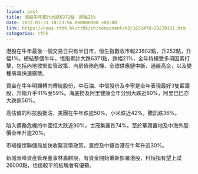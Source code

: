 ```yaml
---
layout: post
title: 港股牛年累計大跌6371點　跌幅21%
date: 2022-01-31 18:23:56.000000000 +08:00
link: https://news.rthk.hk/rthk/ch/component/k2/1631478-20220131.htm
categories: rthk
---
```


港股在牛年最後一個交易日只有半日市，恒生指數收市報23802點，升252點，升幅1%。總結整個牛年，恒指累計大跌6371點，跌幅21%，全年持續受多項因素打擊，包括內地收緊監管政策、內房債務危機、全球供應鏈中斷、通脹高企，以及變種病毒快速擴散。

資金在牛年明顯轉向傳統股份，中石油、中信股份及李寧是全年表現最好3隻藍籌股，升幅介乎41%至59%。海底撈及阿里健康全年分別大跌近80%，阿里巴巴亦大跌逾56%。

高估值的科技股捱沽，美團在牛年跌逾50%，小米跌近42%，騰訊跌36%。

陷入債務危機的中國恒大跌近90%，世茂集團跌74%。至於華潤置地及中海外股價全年升逾20%。

市場憧憬聯儲局加快收緊貨幣政策，滙控及中銀香港在牛年升近30%。

新城晉峰資產管理董事林嘉麒說，有資金開始重新部署港股，料恒指有望上試26000點，估值較平的板塊會有優勢。
